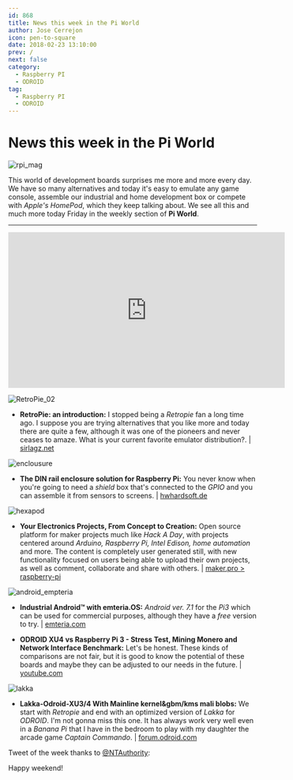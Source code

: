 ```yaml
---
id: 868
title: News this week in the Pi World
author: Jose Cerrejon
icon: pen-to-square
date: 2018-02-23 13:10:00
prev: /
next: false
category:
  - Raspberry PI
  - ODROID
tag:
  - Raspberry PI
  - ODROID
---
```


# News this week in the Pi World

![rpi_mag](/images/2018/02/rpi_mag.jpg)

This world of development boards surprises me more and more every day. We have so many alternatives and today it's easy to emulate any game console, assemble our industrial and home development box or compete with *Apple's HomePod*, which they keep talking about. We see all this and much more today Friday in the weekly section of **Pi World**.

- - -
<iframe width="560" height="315" src="https://www.youtube.com/embed/yjEDAvP4rCc?rel=0" frameborder="0" allow="autoplay; encrypted-media" allowfullscreen></iframe>

![RetroPie_02](/images/RetroPie_02.jpg)

* **RetroPie: an introduction:** I stopped being a *Retropie* fan a long time ago. I suppose you are trying alternatives that you like more and today there are quite a few, although it was one of the pioneers and never ceases to amaze. What is your current favorite emulator distribution?. | [sirlagz.net](https://sirlagz.net/2018/02/19/retropie-an-introduction/)

![enclousure](/images/2018/02/enclousure.png)

* **The DIN rail enclosure solution for Raspberry Pi:** You never know when you're going to need a *shield* box that's connected to the *GPIO* and you can assemble it from sensors to screens.  | [hwhardsoft.de](https://www.hwhardsoft.de/english/projects/rasppibox-open/)

![hexapod](/images/2017/07/hexapod.png)

* **Your Electronics Projects, From Concept to Creation:** Open source platform for maker projects much like *Hack A Day*, with projects centered around *Arduino, Raspberry Pi, Intel Edison, home automation* and more. The content is completely user generated still, with new functionality focused on users being able to upload their own projects, as well as comment, collaborate and share with others. | [maker.pro > raspberry-pi](https://maker.pro/projects/raspberry-pi)

![android_empteria](/images/2018/02/android_empteria.png)

* **Industrial Android™ with emteria.OS:**  *Android ver. 7.1* for the *Pi3* which can be used for commercial purposes, although they have a *free* version to try. | [emteria.com](https://emteria.com/)

* **ODROID XU4 vs Raspberry Pi 3 - Stress Test, Mining Monero and Network Interface Benchmark:** Let's be honest. These kinds of comparisons are not fair, but it is good to know the potential of these boards and maybe they can be adjusted to our needs in the future. | [youtube.com](https://www.youtube.com/watch?v=L6bZW-2rHgg)

![lakka](/images/2014/11/lakka.png)

* **Lakka-Odroid-XU3/4 With Mainline kernel&gbm/kms mali blobs:** We start with *Retropie* and end with an optimized version of *Lakka* for *ODROID*. I'm not gonna miss this one. It has always work very well even in a *Banana Pi* that I have in the bedroom to play with my daughter the arcade game *Captain Commando*. | [forum.odroid.com](https://forum.odroid.com/viewtopic.php?f=98&t=30066#p214707)

Tweet of the week thanks to [@NTAuthority](https://twitter.com/NTAuthority):




Happy weekend!
